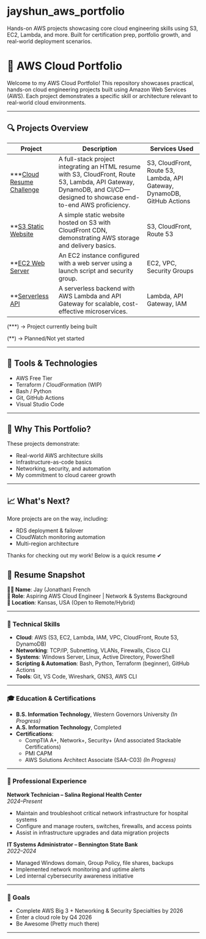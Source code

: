 # jayshun_aws_portfolio
Hands-on AWS projects showcasing core cloud engineering skills using S3, EC2, Lambda, and more. Built for certification prep, portfolio growth, and real-world deployment scenarios.

# 🧠 AWS Cloud Portfolio

Welcome to my AWS Cloud Portfolio! This repository showcases practical, hands-on cloud engineering projects built using Amazon Web Services (AWS). Each project demonstrates a specific skill or architecture relevant to real-world cloud environments.

---

## 🔍 Projects Overview

| Project | Description | Services Used |
|--------|-------------|----------------|
| ***[Cloud Resume Challenge](./cloud-resume-challenge) | A full-stack project integrating an HTML resume with S3, CloudFront, Route 53, Lambda, API Gateway, DynamoDB, and CI/CD—designed to showcase end-to-end AWS proficiency. | S3, CloudFront, Route 53, Lambda, API Gateway, DynamoDB, GitHub Actions |
| **[S3 Static Website](./s3-static-website) | A simple static website hosted on S3 with CloudFront CDN, demonstrating AWS storage and delivery basics. | S3, CloudFront, Route 53 |
| **[EC2 Web Server](./ec2-webserver) | An EC2 instance configured with a web server using a launch script and security group. | EC2, VPC, Security Groups |
| **[Serverless API](./lambda-api-gateway) | A serverless backend with AWS Lambda and API Gateway for scalable, cost-effective microservices. | Lambda, API Gateway, IAM |

(***) -> Project currently being built

(**) -> Planned/Not yet started

---

## 🧰 Tools & Technologies
- AWS Free Tier
- Terraform / CloudFormation (WIP)
- Bash / Python
- Git, GitHub Actions
- Visual Studio Code

---

## 📌 Why This Portfolio?
These projects demonstrate:
- Real-world AWS architecture skills
- Infrastructure-as-code basics
- Networking, security, and automation
- My commitment to cloud career growth

---

## 📈 What's Next?
More projects are on the way, including:
- RDS deployment & failover
- CloudWatch monitoring automation
- Multi-region architecture

Thanks for checking out my work! Below is a quick resume ✔

## 📄 Resume Snapshot

**👨‍💻 Name**: Jay (Jonathan) French  
**🎯 Role**: Aspiring AWS Cloud Engineer | Network & Systems Background  
**📍 Location**: Kansas, USA (Open to Remote/Hybrid)

---

### 🔧 Technical Skills
- **Cloud**: AWS (S3, EC2, Lambda, IAM, VPC, CloudFront, Route 53, DynamoDB)
- **Networking**: TCP/IP, Subnetting, VLANs, Firewalls, Cisco CLI
- **Systems**: Windows Server, Linux, Active Directory, PowerShell
- **Scripting & Automation**: Bash, Python, Terraform (beginner), GitHub Actions
- **Tools**: Git, VS Code, Wireshark, GNS3, AWS CLI

---

### 🎓 Education & Certifications
- **B.S. Information Technology**, Western Governors University *(In Progress)*  
- **A.S. Information Technology**, Completed  
- **Certifications**:
  - CompTIA A+, Network+, Security+ (And associated Stackable Certifications)
  - PMI CAPM
  - AWS Solutions Architect Associate (SAA-C03) *(In Progress)*

---

### 💼 Professional Experience
**Network Technician – Salina Regional Health Center**  
*2024–Present*  
- Maintain and troubleshoot critical network infrastructure for hospital systems  
- Configure and manage routers, switches, firewalls, and access points  
- Assist in infrastructure upgrades and data migration projects

**IT Systems Administrator – Bennington State Bank**  
*2022–2024*  
- Managed Windows domain, Group Policy, file shares, backups  
- Implemented network monitoring and uptime alerts  
- Led internal cybersecurity awareness initiative

---

### 🚀 Goals
- Complete AWS Big 3 + Networking & Security Specialties by 2026  
- Enter a cloud role by Q4 2026  
- Be Awesome (Pretty much there)

---

